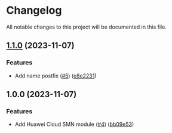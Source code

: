 # Changelog

All notable changes to this project will be documented in this file.

## [1.1.0](https://github.com/cloud-labs-infra/terraform-huaweicloud-smn/compare/v1.0.0...v1.1.0) (2023-11-07)


### Features

* Add name postfix ([#5](https://github.com/cloud-labs-infra/terraform-huaweicloud-smn/issues/5)) ([e8e2231](https://github.com/cloud-labs-infra/terraform-huaweicloud-smn/commit/e8e2231c7f663907a5b56f972be9f4ac2c0218b0))

## 1.0.0 (2023-11-07)


### Features

* Add Huawei Cloud SMN module ([#4](https://github.com/cloud-labs-infra/terraform-huaweicloud-smn/issues/4)) ([bb09e53](https://github.com/cloud-labs-infra/terraform-huaweicloud-smn/commit/bb09e536d1e97137c12958120575e2707406239f))
